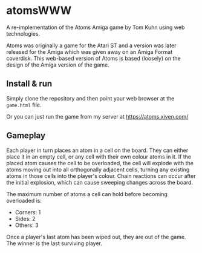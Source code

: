 atomsWWW
========

A re-implementation of the Atoms Amiga game by Tom Kuhn using web technologies.

Atoms was originally a game for the Atari ST and a version was later released
for the Amiga which was given away on an Amiga Format coverdisk. This web-based
version of Atoms is based (loosely) on the design of the Amiga version of the
game.

Install & run
-------------
Simply clone the repository and then point your web browser at the `game.html`
file.

Or you can just run the game from my server at https://atoms.xiven.com/

Gameplay
--------
Each player in turn places an atom in a cell on the board. They can either
place it in an empty cell, or any cell with their own colour atoms in it. If
the placed atom causes the cell to be overloaded, the cell will explode with
the atoms moving out into all orthogonally adjacent cells, turning any existing
atoms in those cells into the player's colour. Chain reactions can occur after
the initial explosion, which can cause sweeping changes across the board.

The maximum number of atoms a cell can hold before becoming overloaded is:
* Corners: 1
* Sides: 2
* Others: 3

Once a player's last atom has been wiped out, they are out of the game. The
winner is the last surviving player.
